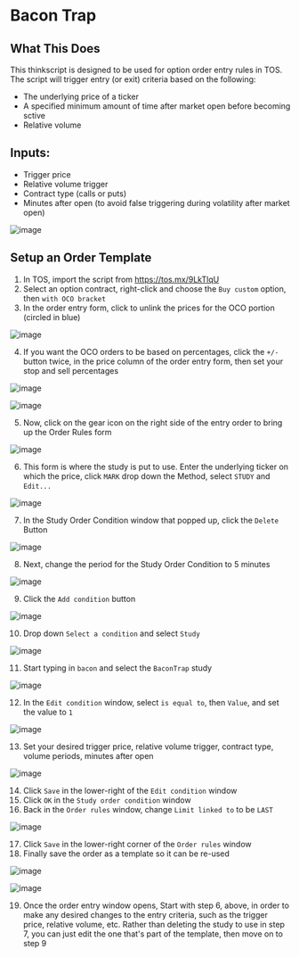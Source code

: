 # Bacon Trap

## What This Does
This thinkscript is designed to be used for option order entry rules in TOS. The script will trigger entry (or exit) criteria based on the following:
- The underlying price of a ticker
- A specified minimum amount of time after market open before becoming sctive
- Relative volume

## Inputs:
- Trigger price
- Relative volume trigger
- Contract type (calls or puts)
- Minutes after open (to avoid false triggering during volatility after market open)

![image](https://user-images.githubusercontent.com/13930961/183993082-eb964897-c5ee-423a-8995-503df3f6944c.png)

## Setup an Order Template
1. In TOS, import the script from https://tos.mx/9LkTlqU
2. Select an option contract, right-click and choose the `Buy custom` option, then `with OCO bracket`
3. In the order entry form, click to unlink the prices for the OCO portion (circled in blue)

![image](https://user-images.githubusercontent.com/13930961/183994542-d84e0bc6-5ee1-468c-a78d-d0993e76b36f.png)

4. If you want the OCO orders to be based on percentages, click the `+/-` button twice, in the price column of the order entry form, then set your stop and sell percentages

![image](https://user-images.githubusercontent.com/13930961/183996392-de246549-2966-44f8-a148-d8db815622af.png)

![image](https://user-images.githubusercontent.com/13930961/183999819-30f2f1bb-bf67-4352-a361-3dd22590cf98.png)

5. Now, click on the gear icon on the right side of the entry order to bring up the Order Rules form

![image](https://user-images.githubusercontent.com/13930961/183997714-dbb5faeb-f31f-4af5-9b4e-fd8dadb972fd.png)

6. This form is where the study is put to use. Enter the underlying ticker on which the price, click `MARK` drop down the Method, select `STUDY` and `Edit...`

![image](https://user-images.githubusercontent.com/13930961/184001911-4479b1e1-6f82-4ed7-864e-2faad92b0f2d.png)

7. In the Study Order Condition window that popped up, click the `Delete` Button

![image](https://user-images.githubusercontent.com/13930961/184002715-36d04333-e1c7-41b8-bdcc-3c8fe5900fee.png)

8. Next, change the period for the Study Order Condition to 5 minutes

![image](https://user-images.githubusercontent.com/13930961/184006868-1a901435-612a-443d-a118-009a25f7027e.png)

9. Click the `Add condition` button

![image](https://user-images.githubusercontent.com/13930961/184002969-66cc6ac1-37e4-4c89-90a3-8dbe341b8c00.png)

10. Drop down `Select a condition` and select `Study`

![image](https://user-images.githubusercontent.com/13930961/184005148-4ee7c42e-aef6-4da3-a6e4-bf3f9050932b.png)

11. Start typing in `bacon` and select the `BaconTrap` study

![image](https://user-images.githubusercontent.com/13930961/184005447-0360b134-0217-4b14-ba70-cf23460733d5.png)

12. In the `Edit condition` window, select `is equal to`, then `Value`, and set the value to `1`

![image](https://user-images.githubusercontent.com/13930961/184005983-caa4365e-94f2-4e3a-af8d-33382973bd86.png)

13. Set your desired trigger price, relative volume trigger, contract type, volume periods, minutes after open

![image](https://user-images.githubusercontent.com/13930961/184715416-5c0dd4ed-1c9c-4e61-9004-c5d352ae21db.png)

14. Click `Save` in the lower-right of the `Edit condition` window
15. Click `OK` in the `Study order condition` window
16. Back in the `Order rules` window, change `Limit linked to` to be `LAST`

![image](https://user-images.githubusercontent.com/13930961/184008290-87ed384b-551c-4437-99dd-ea82983d5279.png)

17. Click `Save` in the lower-right corner of the `Order rules` window
18. Finally save the order as a template so it can be re-used

![image](https://user-images.githubusercontent.com/13930961/184008850-e5c26072-6903-4bfa-8958-19942e3a3f56.png)

![image](https://user-images.githubusercontent.com/13930961/184009002-b28e20b8-5839-41bc-823f-b2a1aca2b2d0.png)

19. Once the order entry window opens, Start with step 6, above, in order to make any desired changes to the entry criteria, such as the trigger price, relative volume, etc. Rather than deleting the study to use in step 7, you can just edit the one that's part of the template, then move on to step 9

